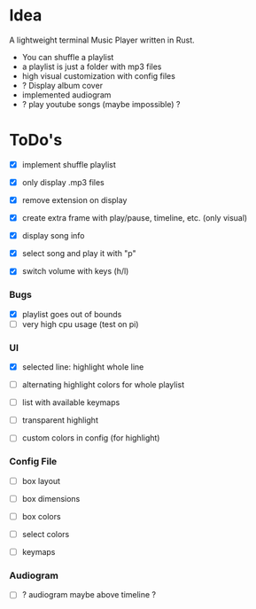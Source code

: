 # Idea
 A lightweight terminal Music Player written in Rust.

 - You can shuffle a playlist
 - a playlist is just a folder with mp3 files
 - high visual customization with config files
 - ? Display album cover
 - implemented audiogram
 - ? play youtube songs (maybe impossible) ?

# ToDo's
 - [x] implement shuffle playlist
 - [x] only display .mp3 files
 - [x] remove extension on display
 - [x] create extra frame with play/pause, timeline, etc. (only visual)
 - [x] display song info

 - [x] select song and play it with "p"

 - [x] switch volume with keys (h/l)


 ### Bugs
  - [x] playlist goes out of bounds
  - [ ] very high cpu usage (test on pi)

 ### UI
  - [x] selected line: highlight whole line
  - [ ] alternating highlight colors for whole playlist
  - [ ] list with available keymaps
  - [ ] transparent highlight
  - [ ] custom colors in config (for highlight)


 ### Config File
  - [ ] box layout
  - [ ] box dimensions
  - [ ] box colors
  - [ ] select colors
  - [ ] keymaps


 ### Audiogram
  - [ ] ? audiogram maybe above timeline ?
